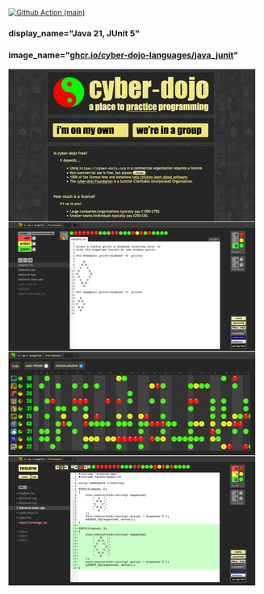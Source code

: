 [![Github Action (main)](https://github.com/cyber-dojo-start-points/java-junit/actions/workflows/main.yml/badge.svg)](https://github.com/cyber-dojo-start-points/java-junit/actions)
### display_name="Java 21, JUnit 5"
### image_name="[ghcr.io/cyber-dojo-languages/java_junit](https://github.com/cyber-dojo-languages/java-junit/pkgs/container/java_junit)"

![cyber-dojo.org home page](https://github.com/cyber-dojo/cyber-dojo/blob/master/shared/home_page_snapshot.png)
